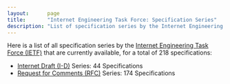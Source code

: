 ```yaml
---
layout:      page
title:       "Internet Engineering Task Force: Specification Series"
description: "List of specification series by the Internet Engineering Task Force (IETF/)"
---
```


Here is a list of all specification series by the [Internet Engineering Task Force (IETF)](http://www.ietf.org/) that are currently available, for a total of 218 specifications:

  * [Internet Draft (I-D)](I-D/) Series: 44 Specifications
  * [Request for Comments (RFC)](RFC/) Series: 174 Specifications
